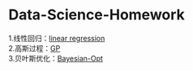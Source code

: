 # Data-Science-Homework
1.线性回归：[linear regression](https://github.com/xdongming/Data-Science-Homework/blob/main/linear%20regression.ipynb)<br>
2.高斯过程：[GP](https://github.com/xdongming/Data-Science-Homework/blob/main/GP.ipynb)<br>
3.贝叶斯优化：[Bayesian-Opt](https://github.com/xdongming/Data-Science-Homework/blob/main/Bayesian-Opt.ipynb)<br>
